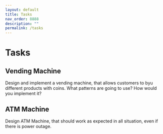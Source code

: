 ```yaml
---
layout: default
title: Tasks
nav_order: 8888
description: ""
permalink: /tasks
---
```


# Tasks

## Vending Machine
Design and implement a vending machine, that allows customers to byu different products with coins.
What patterns are going to use? How would you implement it?

## ATM Machine
Design ATM Machine, that should work as expected in all situation, even if there is power outage.
